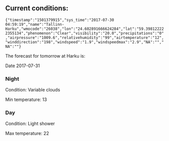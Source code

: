 ## Current conditions: 
 ``` {"timestamp":"1501379915","sys_time":"2017-07-30 04:59:19","name":"Tallinn-Harku","wmocode":"26038","lon":"24.602891666624284","lat":"59.398122222355134","phenomenon":"Clear","visibility":"20.0","precipitations":"0","airpressure":"1009.6","relativehumidity":"99","airtemperature":"12","winddirection":"198","windspeed":"1.9","windspeedmax":"2.9","NA":"","NA":""} ```

 The forecast for tomorrow at Harku is: 

Date 2017-07-31 

### Night 

Condition: Variable clouds 

Min temperature: 13 

### Day 

Condition: Light shower 

Max temperature: 22 

